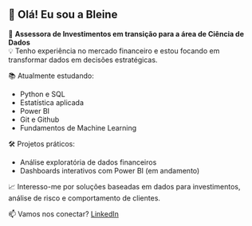 ## 👋 Olá! Eu sou a Bleine

🎯 **Assessora de Investimentos em transição para a área de Ciência de Dados**  
💡 Tenho experiência no mercado financeiro e estou focando em transformar dados em decisões estratégicas.

📚 Atualmente estudando:
- Python e SQL
- Estatística aplicada
- Power BI
- Git e Github
- Fundamentos de Machine Learning

🛠️ Projetos práticos:
- Análise exploratória de dados financeiros
- Dashboards interativos com Power BI (em andamento)

📈 Interesso-me por soluções baseadas em dados para investimentos, análise de risco e comportamento de clientes.

📫 Vamos nos conectar? [LinkedIn](https://www.linkedin.com/in/bleinebach)


